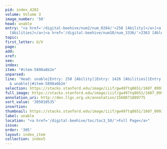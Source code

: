 ```yaml
---
pid: index_4282
volume: Volume 3
image_number: '50'
head: unable
entry: "<a href='/digital-beehive/num2/num_0284/'>258 [Ability]</a>|<a href='/digital-beehive/num6/num_2070/'>1426
  [Abilities]</a>|<a href='/digital-beehive/num10/num_3336/'>2363 [Able & unable]</a>"
topic:
first_letter: U/V
page:
add:
xref:
see:
index:
item: "#item-5898a6b2e"
unparsed:
line: 'Head: unable|Entry: 258 [Ability]|Entry: 1426 [Abilities]|Entry: 2363 [Able
  & unable]|#item-5898a6b2e'
selection: https://stacks.stanford.edu/image/iiif/gw497tq8651/1607_0993/480,535,681,108/full/0/default.jpg
full_image: https://stacks.stanford.edu/image/iiif/gw497tq8651/1607_0993/full/full/0/default.jpg
annotation_uri: http://dev.llgc.org.uk/annotation/1560871809775
sort_value: '305010535'
insertion:
thumbnail: https://stacks.stanford.edu/image/iiif/gw497tq8651/1607_0993/480,535,681,108/150,/0/default.jpg
label: unable
location: "<a href='/digital-beehive/toc/toc3_50/'>Full Page</a>"
issue:
order: '305'
layout: index_item
collection: index5
---
```

